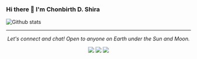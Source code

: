 ### Hi there 👋 I'm Chonbirth D. Shira

![Github stats](https://github-readme-stats.vercel.app/api?username=chonbirth-shira&show_icons=true)

<hr>
<p align="center">
  <i>Let's connect and chat! Open to anyone on Earth under the Sun and Moon.</i>
<p align="center">
    <a href="" alt="Twitter"><img src="https://github.com/imdhruv99/imdhruv99/blob/master/readme/twitter.png"></a>
    <a href="https://www.linkedin.com/in/c-d-shira" alt="Linkedin"><img src="https://github.com/imdhruv99/imdhruv99/blob/master/readme/linkedin.png"></a>
    <a href="https://github.com/chonbirth-shira" alt="GitHub"><img src="https://github.com/imdhruv99/imdhruv99/blob/master/readme/github.png"></a>
</p>
  
</p>
